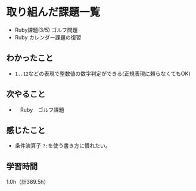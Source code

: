 # 取り組んだ課題一覧
- Ruby課題(3/5) ゴルフ問題
- Ruby カレンダー課題の復習

## わかったこと
- `1..12`などの表現で整数値の数字判定ができる(正規表現に頼らなくてもOK)
  
## 次やること
- 　Ruby　ゴルフ課題

## 感じたこと
- 条件演算子 `?:`を使う書き方に慣れたい。
  
## 学習時間　
1.0h（計389.5h）

